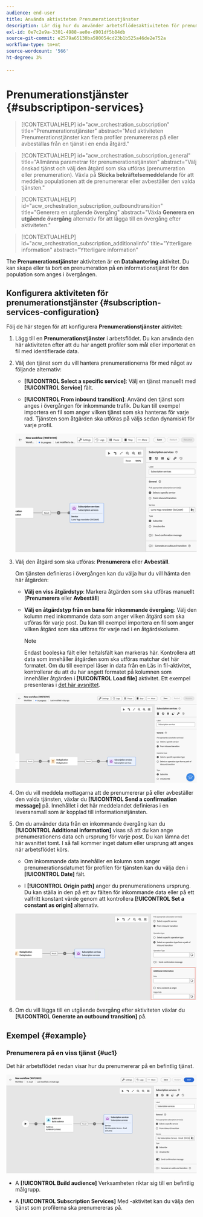 ```yaml
---
audience: end-user
title: Använda aktiviteten Prenumerationstjänster
description: Lär dig hur du använder arbetsflödesaktiviteten för prenumerationstjänster
exl-id: 0e7c2e9a-3301-4988-ae0e-d901df5b84db
source-git-commit: e2579a65130ba580054cd23b1b525a46de2e752a
workflow-type: tm+mt
source-wordcount: '566'
ht-degree: 3%

---
```


# Prenumerationstjänster {#subscriptipon-services}

>[!CONTEXTUALHELP]
>id="acw_orchestration_subscription"
>title="Prenumerationstjänster"
>abstract="Med aktiviteten Prenumerationstjänster kan flera profiler prenumereras på eller avbeställas från en tjänst i en enda åtgärd."

>[!CONTEXTUALHELP]
>id="acw_orchestration_subscription_general"
>title="Allmänna parametrar för prenumerationstjänsten"
>abstract="Välj önskad tjänst och välj den åtgärd som ska utföras (prenumeration eller prenumeration). Växla på **Skicka bekräftelsemeddelande** för att meddela populationen att de prenumererar eller avbeställer den valda tjänsten."

>[!CONTEXTUALHELP]
>id="acw_orchestration_subscription_outboundtransition"
>title="Generera en utgående övergång"
>abstract="Växla **Generera en utgående övergång** alternativ för att lägga till en övergång efter aktiviteten."

>[!CONTEXTUALHELP]
>id="acw_orchestration_subscription_additionalinfo"
>title="Ytterligare information"
>abstract="Ytterligare information"

The **Prenumerationstjänster** aktiviteten är en **Datahantering** aktivitet. Du kan skapa eller ta bort en prenumeration på en informationstjänst för den population som anges i övergången.

## Konfigurera aktiviteten för prenumerationstjänster {#subscription-services-configuration}

Följ de här stegen för att konfigurera **Prenumerationstjänster** aktivitet:

1. Lägg till en **Prenumerationstjänster** i arbetsflödet. Du kan använda den här aktiviteten efter att du har angett profiler som mål eller importerat en fil med identifierade data.

1. Välj den tjänst som du vill hantera prenumerationerna för med något av följande alternativ:

   * **[!UICONTROL Select a specific service]**: Välj en tjänst manuellt med **[!UICONTROL Service]** fält.

   * **[!UICONTROL From inbound transition]**: Använd den tjänst som anges i övergången för inkommande trafik. Du kan till exempel importera en fil som anger vilken tjänst som ska hanteras för varje rad. Tjänsten som åtgärden ska utföras på väljs sedan dynamiskt för varje profil.

   ![](../assets/workflow-subscription-service.png)

1. Välj den åtgärd som ska utföras: **Prenumerera** eller **Avbeställ**.

   Om tjänsten definieras i övergången kan du välja hur du vill hämta den här åtgärden:

   * **Välj en viss åtgärdstyp**: Markera åtgärden som ska utföras manuellt (**Prenumerera** eller **Avbeställ**)

   * **Välj en åtgärdstyp från en bana för inkommande övergång**: Välj den kolumn med inkommande data som anger vilken åtgärd som ska utföras för varje post. Du kan till exempel importera en fil som anger vilken åtgärd som ska utföras för varje rad i en åtgärdskolumn.

     >[!NOTE]
     >
     >Endast booleska fält eller heltalsfält kan markeras här. Kontrollera att data som innehåller åtgärden som ska utföras matchar det här formatet. Om du till exempel läser in data från en Läs in fil-aktivitet, kontrollerar du att du har angett formatet på kolumnen som innehåller åtgärden i **[!UICONTROL Load file]** aktivitet. Ett exempel presenteras i [det här avsnittet](#uc2).

   ![](../assets/workflow-subscription-service-inbound.png)

1. Om du vill meddela mottagarna att de prenumererar på eller avbeställer den valda tjänsten, växlar du **[!UICONTROL Send a confirmation message]** på. Innehållet i det här meddelandet definieras i en leveransmall som är kopplad till informationstjänsten.

1. Om du använder data från en inkommande övergång kan du **[!UICONTROL Additional information]** visas så att du kan ange prenumerationens data och ursprung för varje post. Du kan lämna det här avsnittet tomt. I så fall kommer inget datum eller ursprung att anges när arbetsflödet körs.

   * Om inkommande data innehåller en kolumn som anger prenumerationsdatumet för profilen för tjänsten kan du välja den i **[!UICONTROL Date]** fält.

   * I **[!UICONTROL Origin path]** anger du prenumerationens ursprung. Du kan ställa in den på ett av fälten för inkommande data eller på ett valfritt konstant värde genom att kontrollera **[!UICONTROL Set a constant as origin]** alternativ.

   ![](../assets/workflow-subscription-service-additional.png)

1. Om du vill lägga till en utgående övergång efter aktiviteten växlar du **[!UICONTROL Generate an outbound transition]** på.

## Exempel {#example}

### Prenumerera på en viss tjänst {#uc1}

Det här arbetsflödet nedan visar hur du prenumererar på en befintlig tjänst.

![](../assets/workflow-subscription-service-uc1.png)

* A **[!UICONTROL Build audience]** Verksamheten riktar sig till en befintlig målgrupp.

* A **[!UICONTROL Subscription Services]** Med -aktivitet kan du välja den tjänst som profilerna ska prenumereras på.

<!--
### Updating multiple subscription statuses from a file {#uc2}

The workflow below shows how to import a file containing profiles and update their subscription to several services specified in the file.

![](../assets/workflow-subscription-service-uc2.png)

* A **[!UICONTROL Load file]** activity loads a CSV file containing the data and defines the structure of the imported columns. The "service" and "operation" columns specify the service to update and the operation to perform (subscription or unsubscription).

  ```
  Lastname,firstname,city,birthdate,email,service,operation
  Smith,Hayden,Paris,23/05/1985,hayden.smith@example.com,yoga,sub
  Mars,Daniel,London,17/11/1999,danny.mars@example.com,running,sub
  Smith,Clara,Roma,08/02/1979,clara.smith@example.com,running,unsub
  Durance,Allison,San Francisco,15/12/2000,allison.durance@example.com,yoga,sub
  Durance,Alison,San Francisco,15/12/2000,allison.durance@example.com,running,unsub
  ```

  As you may have noticed, the operation is specified in the file as "sub" or "unsub". The system expects a **Boolean** or **Integer** value to recognize the operation to perform: "0" to unsubscribe and "1" to subscribe. To match this requirement, a remapping of values must be performed in the detail of the "operation" column in the sample file configuration screen.

  ![](../assets/workflow-subscription-service-uc2-mapping.png)

  If your file already uses "0" and "1" to identify the operation, you don't need to remap those values. Only make sure that the column is processed as a **Boolean** or **Integer** in the sample file columns.

* A **[!UICONTROL Reconciliation]** activity identifies the data from the file as belonging to the profile dimension of the Adobe Campaign database. The **email** field of the file is matched to the **email** field of the profile resource.

  ![](../assets/workflow-subscription-service-uc2-enrichment.png)

* An **[!UICONTROL Enrichment]** activity creates a link to the "Services (nms)" table and creates a simple join between the "service" column of the uploaded file, and the services "internal name" field in the database.

    ![](../assets/workflow-subscription-service-uc2-enrichment.png)

* A **[!UICONTROL Deduplication]** based on the **email** field identifies duplicates. It is important to eliminate duplicates since the subscription to a service will fail for all data in case of duplicates.

  ![](../assets/workflow-subscription-service-uc2-dedup.png)
  
* A **[!UICONTROL Subscription Services]** identifies the services to update as coming from the transition, through the link created in the **[!UICONTROL Reconciliation]** activity.

  The **[!UICONTROL Operation type]** is identified as coming from the **operation** field of the file. Only Boolean or Integer fields can be selected here. If the column of your file that contains the operation to perform does not appear in the list, make sure that you have correctly set your column format in the **[!UICONTROL Load file]** activity, as explained earlier in this example.

  ![](../assets/workflow-subscription-service-uc2-subscription.png)-->
